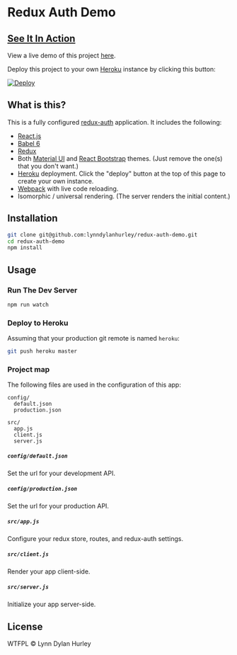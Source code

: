 # Redux Auth Demo

## [See It In Action][demo]

View a live demo of this project [here][demo].

Deploy this project to your own [Heroku][heroku] instance by clicking this button:

[![Deploy](https://www.herokucdn.com/deploy/button.svg)](https://heroku.com/deploy?template=https://github.com/lynndylanhurley/redux-auth-demo)

## What is this?

This is a fully configured [redux-auth][redux-auth] application. It includes the following:

* [React.js][react]
* [Babel 6][babel]
* [Redux][redux]
* Both [Material UI][material-ui] and [React Bootstrap][react-bootstrap] themes. (Just remove the one(s) that you don't want.)
* [Heroku][heroku] deployment. Click the "deploy" button at the top of this page to create your own instance.
* [Webpack][webpack] with live code reloading.
* Isomorphic / universal rendering. (The server renders the initial content.)

## Installation

~~~sh
git clone git@github.com:lynndylanhurley/redux-auth-demo.git
cd redux-auth-demo
npm install
~~~

## Usage

### Run The Dev Server

~~~sh
npm run watch
~~~

### Deploy to Heroku

Assuming that your production git remote is named `heroku`:

~~~sh
git push heroku master
~~~

### Project map

The following files are used in the configuration of this app:

~~~
config/
  default.json
  production.json

src/
  app.js
  client.js
  server.js
~~~

##### `config/default.json`
Set the url for your development API.

##### `config/production.json`
Set the url for your production API.

##### `src/app.js`
Configure your redux store, routes, and redux-auth settings.

##### `src/client.js`
Render your app client-side.

##### `src/server.js`
Initialize your app server-side.

## License

WTFPL © Lynn Dylan Hurley

[demo]: http://redux-auth.herokuapp.com
[heroku]: http://heroku.com/
[redux-auth]: https://github.com/lynndylanhurley/redux-auth
[react]: https://facebook.github.io/react
[material-ui]: http://www.material-ui.com
[react-bootstrap]: https://react-bootstrap.github.io
[webpack]: https://webpack.github.io
[redux]: https://github.com/rackt/redux
[babel]: https://babeljs.io

